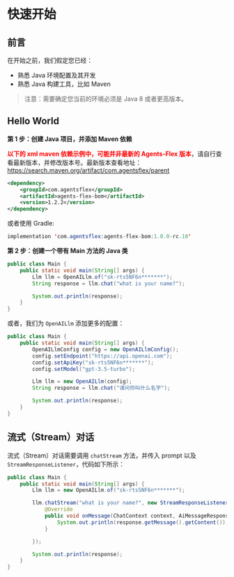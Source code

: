 # 快速开始

## 前言

在开始之前，我们假定您已经：

- 熟悉 Java 环境配置及其开发
- 熟悉 Java 构建工具，比如 Maven

> 注意：需要确定您当前的环境必须是 Java 8 或者更高版本。

## Hello World

**第 1 步：创建 Java 项目，并添加 Maven 依赖**

<span style="color: red;">**以下的 xml maven 依赖示例中，可能并非最新的 Agents-Flex 版本**</span>，请自行查看最新版本，并修改版本号。最新版本查看地址：https://search.maven.org/artifact/com.agentsflex/parent

```xml
<dependency>
    <groupId>com.agentsflex</groupId>
    <artifactId>agents-flex-bom</artifactId>
    <version>1.2.2</version>
</dependency>
```

或者使用 Gradle:

```java
implementation 'com.agentsflex:agents-flex-bom:1.0.0-rc.10'
```

**第 2 步：创建一个带有 Main 方法的 Java 类**

```java
public class Main {
    public static void main(String[] args) {
        Llm llm = OpenAILlm.of("sk-rts5NF6n*******");
        String response = llm.chat("what is your name?");

        System.out.println(response);
    }
}
```


或者，我们为 `OpenAILlm` 添加更多的配置：

```java
public class Main {
    public static void main(String[] args) {
        OpenAILlmConfig config = new OpenAILlmConfig();
        config.setEndpoint("https://api.openai.com");
        config.setApiKey("sk-rts5NF6n*******");
        config.setModel("gpt-3.5-turbo");

        Llm llm = new OpenAILlm(config);
        String response = llm.chat("请问你叫什么名字");

        System.out.println(response);
    }
}
```


## 流式（Stream）对话

流式（Stream）对话需要调用 `chatStream` 方法，并传入 prompt 以及 `StreamResponseListener`，代码如下所示：

```java
public class Main {
    public static void main(String[] args) {
        Llm llm = new OpenAILlm.of("sk-rts5NF6n*******");

        llm.chatStream("what is your name?", new StreamResponseListener() {
            @Override
            public void onMessage(ChatContext context, AiMessageResponse response) {
                System.out.println(response.getMessage().getContent());
            }

        });

        System.out.println(response);
    }
}
```

